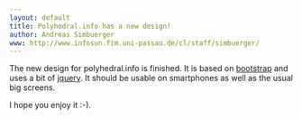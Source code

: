 ```yaml
---
layout: default
title: Polyhedral.info has a new design!
author: Andreas Simbuerger
www: http://www.infosun.fim.uni-passau.de/cl/staff/simbuerger/
---
```


The new design for polyhedral.info is finished. It is based
on [bootstrap] and uses a bit of [jquery]. It should be usable
on smartphones as well as the usual big screens.

I hope you enjoy it :-).

[bootstrap]: http://getbootstrap.com
[jquery]: http://jquery.com
